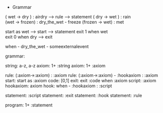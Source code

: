 
- Grammar 
 
( wet -> dry ) : airdry              --> rule --> statement
( dry -> wet ) : rain 	
(wet -> frozen) : dry_the_wet - freeze
(frozen -> wet) : met

start as wet						--> start --> statement
exit 1 when wet						
exit 0 when dry							--> exit

when - dry_the_wet - someexternalevent	


grammar:

string: a-z, a-z
axiom: 1+ :string
axiom: 1+ :axiom

rule: (:axiom->:axiom) : :axiom
rule: (:axiom->:axiom) - :hookaxiom : :axiom
start: start as :axiom
code: [0,1]
exit: exit :code when :axiom
script: :axiom
hookaxiom: axiom
hook: when - :hookaxiom : :script

statement: :script
statement: :exit
statement: :hook
statement: :rule

program: 1+ :statement